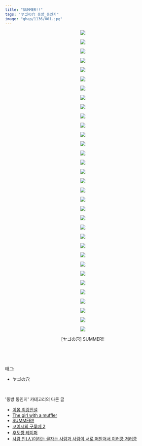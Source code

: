 ```yaml
---
title: "SUMMER!!"
tags: "ヤゴの穴 동방_동인지"
image: "ghap/1136/001.jpg"
---
```

<div class="article">
<p style="text-align: center; clear: none; float: none;"><img src="{{ site.nasurl }}/ghap/1136/001.jpg"/></p>
<p style="text-align: center; clear: none; float: none;"><img src="{{ site.nasurl }}/ghap/1136/002.jpg"/></p>
<p style="text-align: center; clear: none; float: none;"><img src="{{ site.nasurl }}/ghap/1136/003.jpg"/></p>
<p style="text-align: center; clear: none; float: none;"><img src="{{ site.nasurl }}/ghap/1136/004.jpg"/></p>
<p style="text-align: center; clear: none; float: none;"><img src="{{ site.nasurl }}/ghap/1136/005.jpg"/></p>
<p style="text-align: center; clear: none; float: none;"><img src="{{ site.nasurl }}/ghap/1136/006.jpg"/></p>
<p style="text-align: center; clear: none; float: none;"><img src="{{ site.nasurl }}/ghap/1136/007.jpg"/></p>
<p style="text-align: center; clear: none; float: none;"><img src="{{ site.nasurl }}/ghap/1136/008.jpg"/></p>
<p style="text-align: center; clear: none; float: none;"><img src="{{ site.nasurl }}/ghap/1136/009.jpg"/></p>
<p style="text-align: center; clear: none; float: none;"><img src="{{ site.nasurl }}/ghap/1136/010.jpg"/></p>
<p style="text-align: center; clear: none; float: none;"><img src="{{ site.nasurl }}/ghap/1136/011.jpg"/></p>
<p style="text-align: center; clear: none; float: none;"><img src="{{ site.nasurl }}/ghap/1136/012.jpg"/></p>
<p style="text-align: center; clear: none; float: none;"><img src="{{ site.nasurl }}/ghap/1136/013.jpg"/></p>
<p style="text-align: center; clear: none; float: none;"><img src="{{ site.nasurl }}/ghap/1136/014.jpg"/></p>
<p style="text-align: center; clear: none; float: none;"><img src="{{ site.nasurl }}/ghap/1136/015.jpg"/></p>
<p style="text-align: center; clear: none; float: none;"><img src="{{ site.nasurl }}/ghap/1136/016.jpg"/></p>
<p style="text-align: center; clear: none; float: none;"><img src="{{ site.nasurl }}/ghap/1136/017.jpg"/></p>
<p style="text-align: center; clear: none; float: none;"><img src="{{ site.nasurl }}/ghap/1136/018.jpg"/></p>
<p style="text-align: center; clear: none; float: none;"><img src="{{ site.nasurl }}/ghap/1136/019.jpg"/></p>
<p style="text-align: center; clear: none; float: none;"><img src="{{ site.nasurl }}/ghap/1136/020.jpg"/></p>
<p style="text-align: center; clear: none; float: none;"><img src="{{ site.nasurl }}/ghap/1136/021.jpg"/></p>
<p style="text-align: center; clear: none; float: none;"><img src="{{ site.nasurl }}/ghap/1136/022.jpg"/></p>
<p style="text-align: center; clear: none; float: none;"><img src="{{ site.nasurl }}/ghap/1136/023.jpg"/></p>
<p style="text-align: center; clear: none; float: none;"><img src="{{ site.nasurl }}/ghap/1136/024.jpg"/></p>
<p style="text-align: center; clear: none; float: none;"><img src="{{ site.nasurl }}/ghap/1136/025.jpg"/></p>
<p style="text-align: center; clear: none; float: none;"><img src="{{ site.nasurl }}/ghap/1136/026.jpg"/></p>
<p style="text-align: center; clear: none; float: none;"><img src="{{ site.nasurl }}/ghap/1136/027.jpg"/></p>
<p style="text-align: center; clear: none; float: none;"><img src="{{ site.nasurl }}/ghap/1136/028.jpg"/></p>
<p style="text-align: center; clear: none; float: none;"><img src="{{ site.nasurl }}/ghap/1136/029.jpg"/></p>
<p style="text-align: center; clear: none; float: none;"><img src="{{ site.nasurl }}/ghap/1136/030.jpg"/></p>
<p style="text-align: center; clear: none; float: none;"><img src="{{ site.nasurl }}/ghap/1136/031.jpg"/></p>
<p style="text-align: center; clear: none; float: none;"><img src="{{ site.nasurl }}/ghap/1136/032.jpg"/></p>
<p style="text-align: center; clear: none; float: none;"><img src="{{ site.nasurl }}/ghap/1136/033.jpg"/></p>
<p style="text-align: center; clear: none; float: none;">[ヤゴの穴] SUMMER!!</p>
<p><br/></p>
</div><br/>
<div class="tagTrail">
<p>태그: </p>
<ul>
<li>ヤゴの穴</li>
</ul>
</div><br/>
<div class="another">
<p>'동방 동인지' 카테고리의 다른 글</p>
<ul>
<li><a href="/2016-07-27-ghap_1138">이몸 최강전설</a></li>
<li><a href="/2016-07-27-ghap_1137">The girl with a muffler</a></li>
<li><a href="/2016-07-27-ghap_1136">SUMMER!!</a></li>
<li><a href="/2016-07-27-ghap_1135">코이시의 구루메 2</a></li>
<li><a href="/2016-07-27-ghap_1134">후토쨩 레이퍼</a></li>
<li><a href="/2016-07-26-ghap_1133">사람 인(人)이라는 글자는 사람과 사람이 서로 떠받쳐서 이러쿵 저러쿵</a></li>
</ul>
</div><br/>
<div class="cb_module cb_fluid">
<div class="cb_wrt cb_profile">
</div><!-- commentList close -->
</div><br/>
